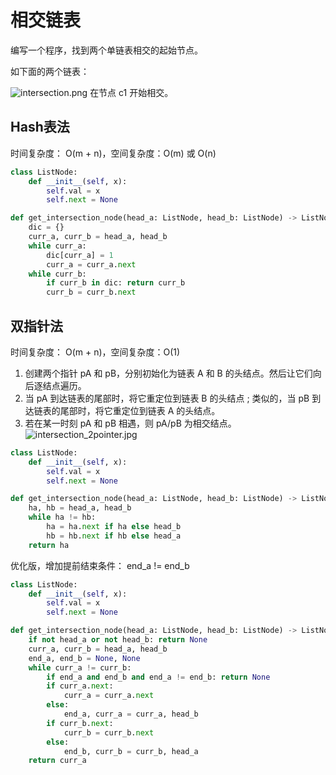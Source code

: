 # 相交链表
编写一个程序，找到两个单链表相交的起始节点。

如下面的两个链表：

![intersection.png](http://blog.algorithm.akira.ink/images/intersection.png)
在节点 c1 开始相交。

## Hash表法
时间复杂度： O(m + n)，空间复杂度：O(m) 或 O(n)
```python
class ListNode:
    def __init__(self, x):
        self.val = x
        self.next = None

def get_intersection_node(head_a: ListNode, head_b: ListNode) -> ListNode:
    dic = {}
    curr_a, curr_b = head_a, head_b
    while curr_a:
        dic[curr_a] = 1
        curr_a = curr_a.next
    while curr_b:
        if curr_b in dic: return curr_b
        curr_b = curr_b.next
```

## 双指针法
时间复杂度： O(m + n)，空间复杂度：O(1)
1. 创建两个指针 pA 和 pB，分别初始化为链表 A 和 B 的头结点。然后让它们向后逐结点遍历。
2. 当 pA 到达链表的尾部时，将它重定位到链表 B 的头结点 ; 类似的，当 pB 到达链表的尾部时，将它重定位到链表 A 的头结点。
3. 若在某一时刻 pA 和 pB 相遇，则 pA/pB 为相交结点。
![intersection_2pointer.jpg](http://blog.algorithm.akira.ink/images/intersection_2pointer.jpg)

```python
class ListNode:
    def __init__(self, x):
        self.val = x
        self.next = None

def get_intersection_node(head_a: ListNode, head_b: ListNode) -> ListNode:
    ha, hb = head_a, head_b
    while ha != hb:
        ha = ha.next if ha else head_b
        hb = hb.next if hb else head_a
    return ha
```

优化版，增加提前结束条件： end_a != end_b
```python
class ListNode:
    def __init__(self, x):
        self.val = x
        self.next = None

def get_intersection_node(head_a: ListNode, head_b: ListNode) -> ListNode:
    if not head_a or not head_b: return None
    curr_a, curr_b = head_a, head_b
    end_a, end_b = None, None
    while curr_a != curr_b:
        if end_a and end_b and end_a != end_b: return None
        if curr_a.next:
            curr_a = curr_a.next
        else:
            end_a, curr_a = curr_a, head_b
        if curr_b.next:
            curr_b = curr_b.next
        else:
            end_b, curr_b = curr_b, head_a
    return curr_a
```
